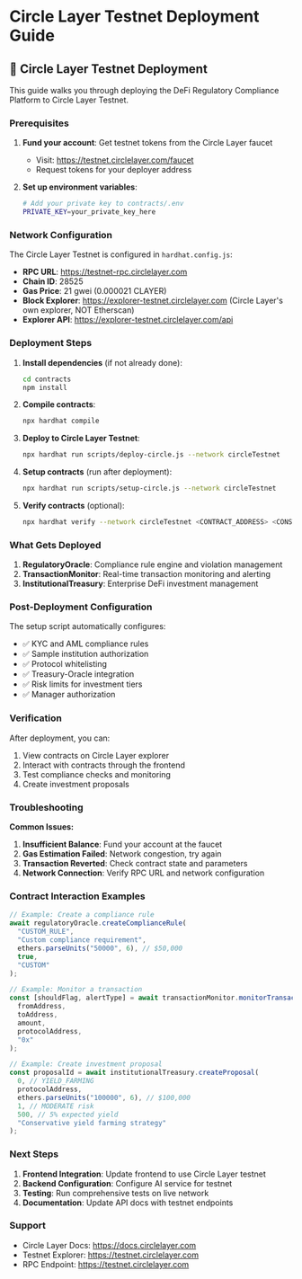 # Circle Layer Testnet Deployment Guide

## 🔵 Circle Layer Testnet Deployment

This guide walks you through deploying the DeFi Regulatory Compliance Platform to Circle Layer Testnet.

### Prerequisites

1. **Fund your account**: Get testnet tokens from the Circle Layer faucet

   - Visit: https://testnet.circlelayer.com/faucet
   - Request tokens for your deployer address

2. **Set up environment variables**:
   ```bash
   # Add your private key to contracts/.env
   PRIVATE_KEY=your_private_key_here
   ```

### Network Configuration

The Circle Layer Testnet is configured in `hardhat.config.js`:

- **RPC URL**: https://testnet-rpc.circlelayer.com
- **Chain ID**: 28525
- **Gas Price**: 21 gwei (0.000021 CLAYER)
- **Block Explorer**: https://explorer-testnet.circlelayer.com (Circle Layer's own explorer, NOT Etherscan)
- **Explorer API**: https://explorer-testnet.circlelayer.com/api

### Deployment Steps

1. **Install dependencies** (if not already done):

   ```bash
   cd contracts
   npm install
   ```

2. **Compile contracts**:

   ```bash
   npx hardhat compile
   ```

3. **Deploy to Circle Layer Testnet**:

   ```bash
   npx hardhat run scripts/deploy-circle.js --network circleTestnet
   ```

4. **Setup contracts** (run after deployment):

   ```bash
   npx hardhat run scripts/setup-circle.js --network circleTestnet
   ```

5. **Verify contracts** (optional):
   ```bash
   npx hardhat verify --network circleTestnet <CONTRACT_ADDRESS> <CONSTRUCTOR_ARGS>
   ```

### What Gets Deployed

1. **RegulatoryOracle**: Compliance rule engine and violation management
2. **TransactionMonitor**: Real-time transaction monitoring and alerting
3. **InstitutionalTreasury**: Enterprise DeFi investment management

### Post-Deployment Configuration

The setup script automatically configures:

- ✅ KYC and AML compliance rules
- ✅ Sample institution authorization
- ✅ Protocol whitelisting
- ✅ Treasury-Oracle integration
- ✅ Risk limits for investment tiers
- ✅ Manager authorization

### Verification

After deployment, you can:

1. View contracts on Circle Layer explorer
2. Interact with contracts through the frontend
3. Test compliance checks and monitoring
4. Create investment proposals

### Troubleshooting

**Common Issues:**

1. **Insufficient Balance**: Fund your account at the faucet
2. **Gas Estimation Failed**: Network congestion, try again
3. **Transaction Reverted**: Check contract state and parameters
4. **Network Connection**: Verify RPC URL and network configuration

### Contract Interaction Examples

```javascript
// Example: Create a compliance rule
await regulatoryOracle.createComplianceRule(
  "CUSTOM_RULE",
  "Custom compliance requirement",
  ethers.parseUnits("50000", 6), // $50,000
  true,
  "CUSTOM"
);

// Example: Monitor a transaction
const [shouldFlag, alertType] = await transactionMonitor.monitorTransaction(
  fromAddress,
  toAddress,
  amount,
  protocolAddress,
  "0x"
);

// Example: Create investment proposal
const proposalId = await institutionalTreasury.createProposal(
  0, // YIELD_FARMING
  protocolAddress,
  ethers.parseUnits("100000", 6), // $100,000
  1, // MODERATE risk
  500, // 5% expected yield
  "Conservative yield farming strategy"
);
```

### Next Steps

1. **Frontend Integration**: Update frontend to use Circle Layer testnet
2. **Backend Configuration**: Configure AI service for testnet
3. **Testing**: Run comprehensive tests on live network
4. **Documentation**: Update API docs with testnet endpoints

### Support

- Circle Layer Docs: https://docs.circlelayer.com
- Testnet Explorer: https://testnet.circlelayer.com
- RPC Endpoint: https://testnet.circlelayer.com
